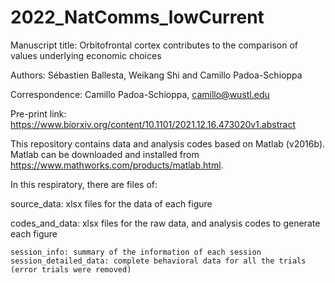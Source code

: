 # 2022_NatComms_lowCurrent
Manuscript title: Orbitofrontal cortex contributes to the comparison of values underlying economic choices

Authors: Sébastien Ballesta, Weikang Shi and Camillo Padoa-Schioppa

Correspondence: Camillo Padoa-Schioppa, camillo@wustl.edu 

Pre-print link: https://www.biorxiv.org/content/10.1101/2021.12.16.473020v1.abstract

This repository contains data and analysis codes based on Matlab (v2016b). Matlab can be downloaded and installed from https://www.mathworks.com/products/matlab.html. 


In this respiratory, there are files of:

source_data: xlsx files for the data of each figure 

codes_and_data: xlsx files for the raw data, and analysis codes to generate each figure
  
    session_info: summary of the information of each session
    session_detailed_data: complete behavioral data for all the trials (error trials were removed)
  
  
  
